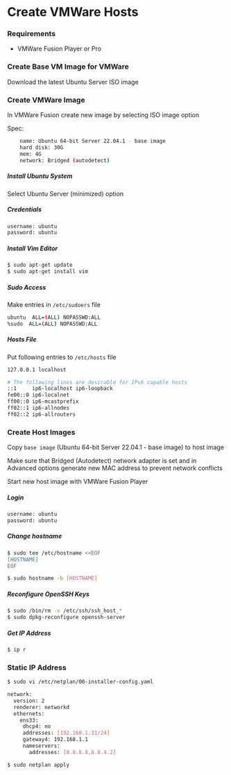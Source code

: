 # Create VMWare Hosts

### Requirements

- VMWare Fusion Player or Pro

### Create Base VM Image for VMWare

Download the latest Ubuntu Server ISO image

### Create VMWare Image

In VMWare Fusion create new image by selecting ISO image option

Spec:
```bash
    name: Ubuntu 64-bit Server 22.04.1 - base image 
    hard disk: 30G
    mem: 4G
    network: Bridged (autodetect)
```

##### Install Ubuntu System

Select Ubuntu Server (minimized) option

##### Credentials
```bash
username: ubuntu
password: ubuntu
```

##### Install Vim Editor

```bash
$ sudo apt-get update
$ sudo apt-get install vim
```

##### Sudo Access

Make entries in `/etc/sudoers` file
```bash
ubuntu  ALL=(ALL) NOPASSWD:ALL
%sudo  ALL=(ALL) NOPASSWD:ALL
```

##### Hosts File

Put following entries to `/etc/hosts` file

```bash
127.0.0.1 localhost

# The following lines are desirable for IPv6 capable hosts
::1     ip6-localhost ip6-loopback
fe00::0 ip6-localnet
ff00::0 ip6-mcastprefix
ff02::1 ip6-allnodes
ff02::2 ip6-allrouters
```

### Create Host Images

Copy `base image` (Ubuntu 64-bit Server 22.04.1 - base image) to host image

Make sure that Bridged (Autodetect) network adapter is set and in Advanced options generate new MAC address to prevent network conflicts

Start new host image with VMWare Fusion Player

##### Login
```bash
username: ubuntu
password: ubuntu
```

##### Change hostname
```bash
$ sudo tee /etc/hostname <<EOF
[HOSTNAME]
EOF

$ sudo hostname -b [HOSTNAME]
```

##### Reconfigure OpenSSH Keys

```bash
$ sudo /bin/rm -v /etc/ssh/ssh_host_*
$ sudo dpkg-reconfigure openssh-server
```

##### Get IP Address

```bash
$ ip r
```

### Static IP Address

```bash
$ sudo vi /etc/netplan/00-installer-config.yaml
```
```bash
network:
  version: 2
  renderer: networkd
  ethernets:
    ens33:
     dhcp4: no
     addresses: [192.168.1.31/24]
     gateway4: 192.168.1.1
     nameservers:
       addresses: [8.8.8.8,8.8.4.2]
```
```bash
$ sudo netplan apply
```
